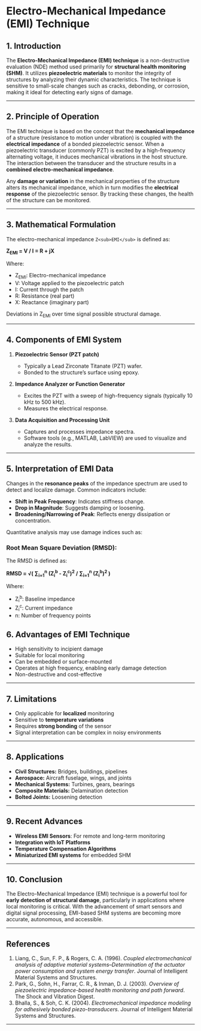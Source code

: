 # Electro-Mechanical Impedance (EMI) Technique

## 1. Introduction

The **Electro-Mechanical Impedance (EMI) technique** is a non-destructive evaluation (NDE) method used primarily for **structural health monitoring (SHM)**. It utilizes **piezoelectric materials** to monitor the integrity of structures by analyzing their dynamic characteristics. The technique is sensitive to small-scale changes such as cracks, debonding, or corrosion, making it ideal for detecting early signs of damage.

---

## 2. Principle of Operation

The EMI technique is based on the concept that the **mechanical impedance** of a structure (resistance to motion under vibration) is coupled with the **electrical impedance** of a bonded piezoelectric sensor. When a piezoelectric transducer (commonly PZT) is excited by a high-frequency alternating voltage, it induces mechanical vibrations in the host structure. The interaction between the transducer and the structure results in a **combined electro-mechanical impedance**.

Any **damage or variation** in the mechanical properties of the structure alters its mechanical impedance, which in turn modifies the **electrical response** of the piezoelectric sensor. By tracking these changes, the health of the structure can be monitored.

---

## 3. Mathematical Formulation

The electro-mechanical impedance `Z<sub>EMI</sub>` is defined as:

**Z<sub>EMI</sub> = V / I = R + jX**

Where:  
- Z<sub>EMI</sub>: Electro-mechanical impedance  
- V: Voltage applied to the piezoelectric patch  
- I: Current through the patch  
- R: Resistance (real part)  
- X: Reactance (imaginary part)  

Deviations in Z<sub>EMI</sub> over time signal possible structural damage.

---

## 4. Components of EMI System

1. **Piezoelectric Sensor (PZT patch)**  
   - Typically a Lead Zirconate Titanate (PZT) wafer.
   - Bonded to the structure’s surface using epoxy.

2. **Impedance Analyzer or Function Generator**  
   - Excites the PZT with a sweep of high-frequency signals (typically 10 kHz to 500 kHz).
   - Measures the electrical response.

3. **Data Acquisition and Processing Unit**  
   - Captures and processes impedance spectra.
   - Software tools (e.g., MATLAB, LabVIEW) are used to visualize and analyze the results.

---

## 5. Interpretation of EMI Data

Changes in the **resonance peaks** of the impedance spectrum are used to detect and localize damage. Common indicators include:

- **Shift in Peak Frequency**: Indicates stiffness change.
- **Drop in Magnitude**: Suggests damping or loosening.
- **Broadening/Narrowing of Peak**: Reflects energy dissipation or concentration.

Quantitative analysis may use damage indices such as:

### Root Mean Square Deviation (RMSD):

The RMSD is defined as:

**RMSD = √( ∑<sub>i=1</sub><sup>n</sup> (Z<sub>i</sub><sup>b</sup> - Z<sub>i</sub><sup>c</sup>)<sup>2</sup> / ∑<sub>i=1</sub><sup>n</sup> (Z<sub>i</sub><sup>b</sup>)<sup>2</sup> )**

Where:

- Z<sub>i</sub><sup>b</sup>: Baseline impedance
- Z<sub>i</sub><sup>c</sup>: Current impedance
- n: Number of frequency points

## 6. Advantages of EMI Technique

- High sensitivity to incipient damage
- Suitable for local monitoring
- Can be embedded or surface-mounted
- Operates at high frequency, enabling early damage detection
- Non-destructive and cost-effective

---

## 7. Limitations

- Only applicable for **localized** monitoring
- Sensitive to **temperature variations**
- Requires **strong bonding** of the sensor
- Signal interpretation can be complex in noisy environments

---

## 8. Applications

- **Civil Structures:** Bridges, buildings, pipelines
- **Aerospace:** Aircraft fuselage, wings, and joints
- **Mechanical Systems:** Turbines, gears, bearings
- **Composite Materials:** Delamination detection
- **Bolted Joints:** Loosening detection

---

## 9. Recent Advances

- **Wireless EMI Sensors**: For remote and long-term monitoring
- **Integration with IoT Platforms**
- **Temperature Compensation Algorithms**
- **Miniaturized EMI systems** for embedded SHM

---

## 10. Conclusion

The Electro-Mechanical Impedance (EMI) technique is a powerful tool for **early detection of structural damage**, particularly in applications where local monitoring is critical. With the advancement of smart sensors and digital signal processing, EMI-based SHM systems are becoming more accurate, autonomous, and accessible.

---

## References

1. Liang, C., Sun, F. P., & Rogers, C. A. (1996). *Coupled electromechanical analysis of adaptive material systems–Determination of the actuator power consumption and system energy transfer*. Journal of Intelligent Material Systems and Structures.
2. Park, G., Sohn, H., Farrar, C. R., & Inman, D. J. (2003). *Overview of piezoelectric impedance-based health monitoring and path forward*. The Shock and Vibration Digest.
3. Bhalla, S., & Soh, C. K. (2004). *Electromechanical impedance modeling for adhesively bonded piezo-transducers*. Journal of Intelligent Material Systems and Structures.

---

